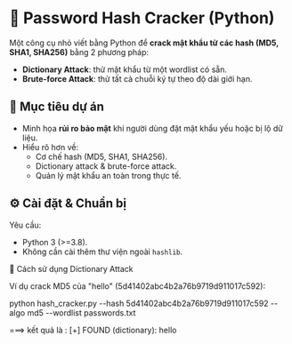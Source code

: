 # 🔑 Password Hash Cracker (Python)

Một công cụ nhỏ viết bằng Python để **crack mật khẩu từ các hash (MD5, SHA1, SHA256)** bằng 2 phương pháp:
- **Dictionary Attack**: thử mật khẩu từ một wordlist có sẵn.
- **Brute-force Attack**: thử tất cả chuỗi ký tự theo độ dài giới hạn.

## 📌 Mục tiêu dự án
- Minh họa **rủi ro bảo mật** khi người dùng đặt mật khẩu yếu hoặc bị lộ dữ liệu.
- Hiểu rõ hơn về:
  - Cơ chế hash (MD5, SHA1, SHA256).
  - Dictionary attack & brute-force attack.
  - Quản lý mật khẩu an toàn trong thực tế.

## ⚙️ Cài đặt & Chuẩn bị
Yêu cầu:
- Python 3 (>=3.8).
- Không cần cài thêm thư viện ngoài `hashlib`.

🚀 Cách sử dụng
Dictionary Attack

Ví dụ crack MD5 của "hello" (5d41402abc4b2a76b9719d911017c592):

python hash_cracker.py --hash 5d41402abc4b2a76b9719d911017c592 --algo md5 --wordlist passwords.txt

===> kết quả là : [+] FOUND (dictionary): hello

